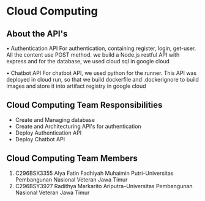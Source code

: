 # Cloud Computing

## About the API's

• Authentication API
For authentication, containing register, login, get-user. All the content use POST method. we build a Node.js restful API with express and for the database, we used cloud sql in google cloud

• Chatbot API
For chatbot API, we used python for the runner. This API was deployed in cloud run, so that we build dockerfile and .dockerignore to build images and store it into artifact registry in google cloud

## Cloud Computing Team Responsibilities
- Create and Managing database
- Create and Architecturing API's for authentication
- Deploy Authentication API
- Deploy Chatbot API

## Cloud Computing Team Members
1. C296BSX3355 Alya Fatin Fadhiyah Muhaimin Putri-Universitas Pembangunan Nasional Veteran Jawa Timur
2. C296BSY3927 Radithya Markarito Ariputra–Universitas Pembangunan Nasional Veteran Jawa Timur
